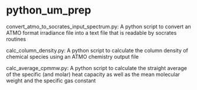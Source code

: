 # python_um_prep

convert_atmo_to_socrates_input_spectrum.py:
  A python script to convert an ATMO format irradiance file into a text file that is readable by socrates routines

calc_column_density.py:
  A python script to calculate the column density of chemical species using an ATMO chemistry output file

calc_average_cpmmw.py:
  A python script to calculate the straight average of the specific (and molar) heat capacity as well as the 
  mean molecular weight and the specific gas constant
